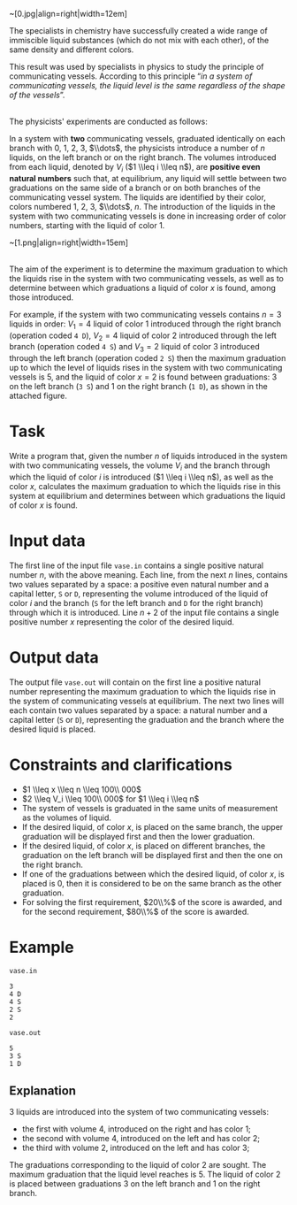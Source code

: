 ~[0.jpg|align=right|width=12em]

The specialists in chemistry have successfully created a wide range of immiscible liquid substances (which do not mix with each other), of the same density and different colors.

This result was used by specialists in physics to study the principle of communicating vessels. According to this principle “*in a system of communicating vessels, the liquid level is the same regardless of the shape of the vessels*”.

\
The physicists' experiments are conducted as follows:

In a system with **two** communicating vessels, graduated identically on each branch with $0$, $1$, $2$, $3$, $\\dots$, the physicists introduce a number of $n$ liquids, on the left branch or on the right branch. The volumes introduced from each liquid, denoted by $V_i$ ($1 \\leq i \\leq n$), are **positive even natural numbers** such that, at equilibrium, any liquid will settle between two graduations on the same side of a branch or on both branches of the communicating vessel system. The liquids are identified by their color, colors numbered $1$, $2$, $3$, $\\dots$, $n$. The introduction of the liquids in the system with two communicating vessels is done in increasing order of color numbers, starting with the liquid of color $1$.

~[1.png|align=right|width=15em]

\
The aim of the experiment is to determine the maximum graduation to which the liquids rise in the system with two communicating vessels, as well as to determine between which graduations a liquid of color $x$ is found, among those introduced.

For example, if the system with two communicating vessels contains $n=3$ liquids in order: $V_1=4$ liquid of color $1$ introduced through the right branch (operation coded `4 D`), $V_2=4$ liquid of color $2$ introduced through the left branch (operation coded `4 S`) and $V_3=2$ liquid of color $3$ introduced through the left branch (operation coded `2 S`) then the maximum graduation up to which the level of liquids rises in the system with two communicating vessels is $5$, and the liquid of color $x=2$ is found between graduations: $3$ on the left branch (`3 S`) and $1$ on the right branch (`1 D`), as shown in the attached figure.

# Task
Write a program that, given the number $n$ of liquids introduced in the system with two communicating vessels, the volume $V_i$ and the branch through which the liquid of color $i$ is introduced ($1 \\leq i \\leq n$), as well as the color $x$, calculates the maximum graduation to which the liquids rise in this system at equilibrium and determines between which graduations the liquid of color $x$ is found.

# Input data
The first line of the input file `vase.in` contains a single positive natural number $n$, with the above meaning. Each line, from the next $n$ lines, contains two values separated by a space: a positive even natural number and a capital letter, `S` or `D`, representing the volume introduced of the liquid of color $i$ and the branch (`S` for the left branch and `D` for the right branch) through which it is introduced. Line $n+2$ of the input file contains a single positive number $x$ representing the color of the desired liquid.

# Output data
The output file `vase.out` will contain on the first line a positive natural number representing the maximum graduation to which the liquids rise in the system of communicating vessels at equilibrium. The next two lines will each contain two values separated by a space: a natural number and a capital letter (`S` or `D`), representing the graduation and the branch where the desired liquid is placed.

# Constraints and clarifications
- $1 \\leq x \\leq n \\leq 100\\ 000$
- $2 \\leq V_i \\leq 100\\ 000$ for $1 \\leq i \\leq n$
- The system of vessels is graduated in the same units of measurement as the volumes of liquid.
- If the desired liquid, of color $x$, is placed on the same branch, the upper graduation will be displayed first and then the lower graduation.
- If the desired liquid, of color $x$, is placed on different branches, the graduation on the left branch will be displayed first and then the one on the right branch.
- If one of the graduations between which the desired liquid, of color $x$, is placed is $0$, then it is considered to be on the same branch as the other graduation.
- For solving the first requirement, $20\\%$ of the score is awarded, and for the second requirement, $80\\%$ of the score is awarded.

# Example
`vase.in`
```
3
4 D
4 S
2 S
2
```
`vase.out`
```
5
3 S
1 D
```

## Explanation
3 liquids are introduced into the system of two communicating vessels:
- the first with volume $4$, introduced on the right and has color $1$;
- the second with volume $4$, introduced on the left and has color $2$;
- the third with volume $2$, introduced on the left and has color $3$;

The graduations corresponding to the liquid of color $2$ are sought.
The maximum graduation that the liquid level reaches is $5$.
The liquid of color $2$ is placed between graduations $3$ on the left branch and $1$ on the right branch.